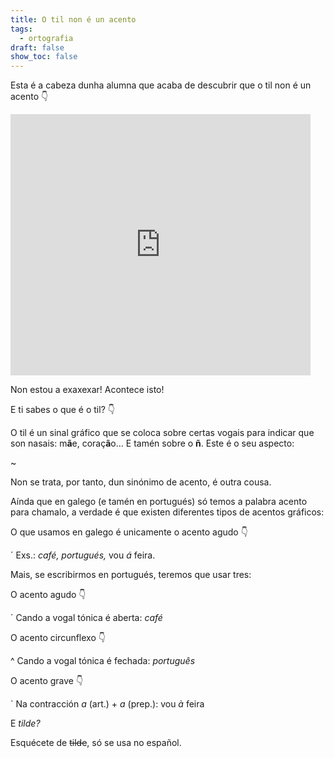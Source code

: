 ```yaml
---
title: O til non é un acento
tags:
  - ortografia
draft: false
show_toc: false
---
```

Esta é a cabeza dunha alumna que acaba de descubrir que o til non é un acento 👇

<iframe src="https://giphy.com/embed/3o7bueRrnScjXBwuAw" width="480" height="418" style="" frameBorder="0" class="giphy-embed" allowFullScreen></iframe>

Non estou a exaxexar! Acontece isto!

E ti sabes o que é o til? 👇

O til é un sinal gráfico que se coloca sobre certas vogais para indicar que son nasais: m**ã**e, coraç**ã**o...
E tamén sobre o **ñ**. Este é o seu aspecto: 

<e-moji> ~ </e-moji>

Non se trata, por tanto, dun sinónimo de acento, é outra cousa. 

Aínda que en galego (e tamén en portugués) só temos a palabra acento para chamalo, a verdade é que existen diferentes tipos de acentos gráficos: 

O que usamos en galego é unicamente o acento agudo 👇 

<e-moji> ´ </e-moji>
Exs.: *café, portugués,* vou *á* feira.

Mais, se escribirmos en portugués, teremos que usar tres:

O acento agudo 👇

<e-moji> ´ </e-moji>
Cando a vogal tónica é aberta: *café*

O acento circunflexo 👇

<e-moji> ^ </e-moji>
Cando a vogal tónica é fechada: *português*

O acento grave 👇

<e-moji> ` </e-moji>
Na contracción *a* (art.) + *a* (prep.): vou *à* feira


E *tilde?*

Esquécete de ~~tilde~~, só se usa no español.
